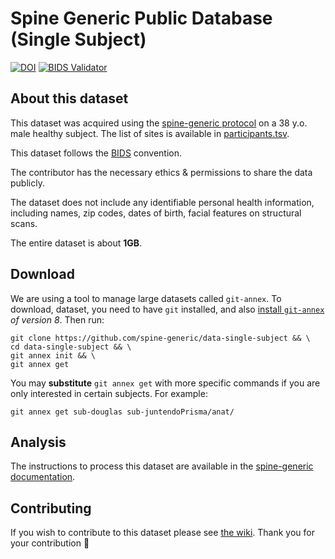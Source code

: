 # Spine Generic Public Database (Single Subject)
[![DOI](https://zenodo.org/badge/DOI/10.5281/zenodo.4299148.svg)](https://doi.org/10.5281/zenodo.4299148)
[![BIDS Validator](https://github.com/spine-generic/data-single-subject/workflows/BIDS%20Validator/badge.svg)](https://github.com/spine-generic/data-single-subject/actions?query=workflow%3A%22BIDS+Validator%22)

## About this dataset

This dataset was acquired using the [spine-generic protocol](http://spinalcordmri.org/protocols)
on a 38 y.o. male healthy subject. The list of sites is available in [participants.tsv](./participants.tsv).

This dataset follows the [BIDS](https://bids.neuroimaging.io/) convention.

The contributor has the necessary ethics & permissions to share the data publicly.

The dataset does not include any identifiable personal health information, including names,
zip codes, dates of birth, facial features on structural scans.

The entire dataset is about **1GB**.

## Download

We are using a tool to manage large datasets called `git-annex`. To download, dataset, you need to have `git` installed, and also [install `git-annex`](https://git-annex.branchable.com/install/) *of version 8*. Then run:

~~~
git clone https://github.com/spine-generic/data-single-subject && \
cd data-single-subject && \
git annex init && \
git annex get
~~~

You may **substitute** `git annex get` with more specific commands if you are only interested in certain subjects. For example:

```
git annex get sub-douglas sub-juntendoPrisma/anat/
```


## Analysis

The instructions to process this dataset are available in the [spine-generic documentation](https://spine-generic.readthedocs.io/en/latest/analysis-pipeline.html).

## Contributing

If you wish to contribute to this dataset please see [the wiki](https://github.com/spine-generic/spine-generic/wiki/git-annex). Thank you for your contribution 🎉 
